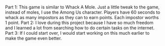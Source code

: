 Part 1:
    This game is similar to Whack A Mole. Just a little tweak to the game, instead of moles, I use the Among Us character.
    Players have 60 seconds to whack as many impostors as they can to earn points. Each impostor worths 1 point.
Part 2:
    I love during this project because I have so much freedom and I learned a lot from searching how to do certain tasks on the internet.
Part 3:
    If I could start over, I would start working on this much earlier to make the game even better.